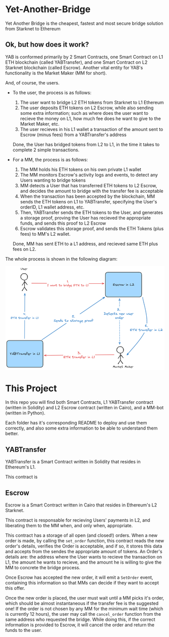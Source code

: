 # Yet-Another-Bridge

Yet Another Bridge is the cheapest, fastest and most secure bridge solution from Starknet to Ethereum

## Ok, but how does it work?

YAB is conformed primarily by 2 Smart Contracts, one Smart Contract on L1 ETH blockchain (called YABTransfer), and one Smart Contract on L2 Starknet blockchain (called Escrow). Another vital entity for YAB's functionality is the Market Maker (MM for short).

And, of course, the users.

- To the user, the process is as follows:

    1. The user want to bridge L2 ETH tokens from Starknet to L1 Ethereum
    2. The user deposits ETH tokens on L2 Escrow, while also sending some extra information; such as where does the user want to recieve the money on L1, how much fee does he want to give to the Market Maker, etc.
    3. The user recieves in his L1 wallet a transaction of the amount sent to Escrow (minus fees) from a YABTransfer's address

    Done, the User has bridged tokens from L2 to L1, in the time it takes to complete 2 simple transactions.

- For a MM, the process is as follows:

    1. The MM holds his ETH tokens on his own private L1 wallet
    2. The MM monitors Escrow's activity logs and events, to detect any Users wanting to bridge tokens
    3. MM detects a User that has transferred ETH tokens to L2 Escrow, and decides the amount to bridge with the transfer fee is acceptable
    4. When the transaction has been accepted by the blockchain, MM sends the ETH tokens on L1 to YABTransfer, specifying the User's orderID, L1 wallet address, etc.
    5. Then, YABTransfer sends the ETH tokens to the User, and generates a storage proof, proving the User has recieved the appropriate funds, and sends this proof to L2 Escrow
    6. Escrow validates this storage proof, and sends the ETH Tokens (plus fees) to MM's L2 wallet.

    Done, MM has sent ETH to a L1 address, and recieved same ETH plus fees on L2.

The whole process is shown in the following diagram:

![YAB-diagram](YAB-diagram.png)

# This Project

In this repo you will find both Smart Contracts, L1 YABTransfer contract (written in Solidity) and L2 Escrow contract (written in Cairo), and a MM-bot (written in Python).

Each folder has it's corresponding README to deploy and use them correctly, and also some extra information to be able to understand them better.

## YABTransfer

YABTransfer is a Smart Contract written in Solidity that resides in Ethereum's L1.

This contract is 

## Escrow

Escrow is a Smart Contract written in Cairo that resides in Ethereum's L2 Starknet.

This contract is responsable for recieving Users' payments in L2, and liberating them to the MM when, and only when, appropriate.

This contract has a storage of all open (and closed!) orders. When a new order is made, by calling the `set_order` function, this contract reads the new order's details, verifies the Order is acceptable, and if so, it stores this data and accepts from the sendes the appropriate amount of tokens. An Order's details are: the address where the User wants to recieve the transaction on L1, the amount he wants to recieve, and the amount he is willing to give the MM to concrete the bridge process.

Once Escrow has accepted the new order, it will emit a `SetOrder` event, containing this information so that MMs can decide if they want to accept this offer.

Once the new order is placed, the user must wait until a MM picks it's order, which should be almost instantaneous if the transfer fee is the suggested one! If the order is not chosen by any MM for the minimum wait time (which is currently 12 hours), the user may call the `cancel_order` function from the same address who requested the bridge. While doing this, if the correct information is provided to Escrow, it will cancel the order and return the funds to the user.